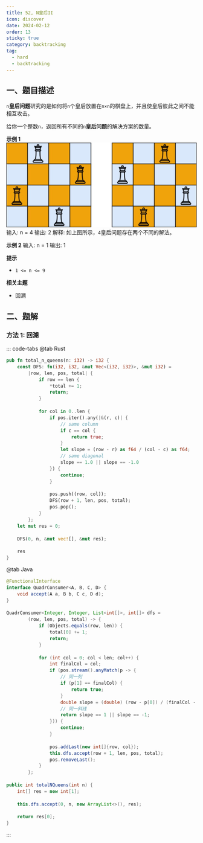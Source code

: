 ```yaml
---
title: 52, N皇后II
icon: discover
date: 2024-02-12
order: 13
sticky: true
category: backtracking
tag: 
  - hard
  - backtracking
---
```


## 一、题目描述
`n`**皇后问题**研究的是如何将`n`个皇后放置在`n×n`的棋盘上，并且使皇后彼此之间不能相互攻击。

给你一个整数`n`，返回所有不同的`n`**皇后问题**的解决方案的数量。

**示例 1**
![](../../../../../assets/leetcode/n_queens_51.png)
输入: n = 4
输出: 2
解释: 如上图所示，`4`皇后问题存在两个不同的解法。

**示例 2**
输入: n = 1
输出: 1

**提示**
- `1 <= n <= 9`

**相关主题**
- 回溯


## 二、题解
### 方法 1: 回溯
::: code-tabs
@tab Rust
```rust
pub fn total_n_queens(n: i32) -> i32 {
    const DFS: fn(i32, i32, &mut Vec<(i32, i32)>, &mut i32) = 
        |row, len, pos, total| {
            if row == len {
                *total += 1;
                return;
            }

            for col in 0..len {
                if pos.iter().any(|&(r, c)| {
                    // same column
                    if c == col {
                        return true;
                    }
                    let slope = (row - r) as f64 / (col - c) as f64;
                    // same diagonal
                    slope == 1.0 || slope == -1.0
                }) {
                    continue;
                }

                pos.push((row, col));
                DFS(row + 1, len, pos, total);
                pos.pop();
            }
        };
    let mut res = 0;

    DFS(0, n, &mut vec![], &mut res);

    res
}
```

@tab Java
```java
@FunctionalInterface
interface QuadrConsumer<A, B, C, D> {
    void accept(A a, B b, C c, D d);
}

QuadrConsumer<Integer, Integer, List<int[]>, int[]> dfs =
        (row, len, pos, total) -> {
            if (Objects.equals(row, len)) {
                total[0] += 1;
                return;
            }

            for (int col = 0; col < len; col++) {
                int finalCol = col;
                if (pos.stream().anyMatch(p -> {
                    // 同一列
                    if (p[1] == finalCol) {
                        return true;
                    }
                    double slope = (double) (row - p[0]) / (finalCol - p[1]);
                    // 同一斜线
                    return slope == 1 || slope == -1;
                })) {
                    continue;
                }

                pos.addLast(new int[]{row, col});
                this.dfs.accept(row + 1, len, pos, total);
                pos.removeLast();
            }
        };

public int totalNQueens(int n) {
    int[] res = new int[1];

    this.dfs.accept(0, n, new ArrayList<>(), res);

    return res[0];
}
```
:::